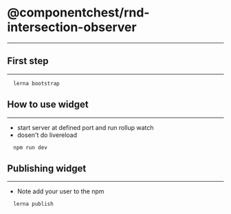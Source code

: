 # @componentchest/rnd-intersection-observer
---------

## First step
---------
```
  lerna bootstrap
```

## How to use widget
---------
- start server at defined port and run rollup watch
- dosen't do livereload

```
  npm run dev
```

## Publishing widget
---------
- Note add your user to the npm
```
  lerna publish
```
